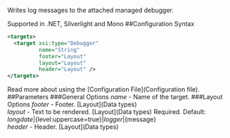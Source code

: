 Writes log messages to the attached managed debugger. 

Supported in .NET, Silverlight and Mono
##Configuration Syntax
```xml
<targets>
  <target xsi:type="Debugger"
          name="String"
          footer="Layout"
          layout="Layout"
          header="Layout" />
</targets>
```
Read more about using the [Configuration File](Configuration file).
##Parameters
###General Options
_name_ - Name of the target.
###Layout Options
_footer_ - Footer. [Layout](Data types)  
_layout_ - Text to be rendered. [Layout](Data types) Required. Default: ${longdate}|${level:uppercase=true}|${logger}|${message}  
_header_ - Header. [Layout](Data types)